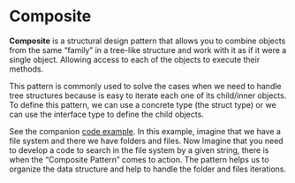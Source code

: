 # Composite
**Composite** is a structural design pattern that allows you to combine objects from the same “family” in a tree-like structure and work with it as if it were a single object. Allowing access to each of the objects to execute their methods.

This pattern is commonly used to solve the cases when we need to handle tree structures because is easy to iterate each one of its child/inner objects. To define this pattern, we can use a concrete type (the struct type) or we can use the interface type to define the child objects.

See the companion [code example](/SoftwareDevelopmentDesignPrinciples/Composite). In this example, imagine that we have a file system and there we have folders and files. Now Imagine that you need to develop a code to search in the file system by a given string, there is when the “Composite Pattern” comes to action. The pattern helps us to organize the data structure and help to handle the folder and files iterations.